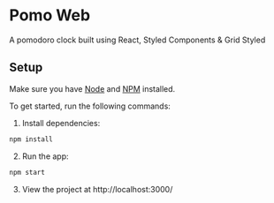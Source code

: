 # Pomo Web
A pomodoro clock built using React, Styled Components & Grid Styled

## Setup
Make sure you have [Node](https://nodejs.org/en/) and [NPM](https://www.npmjs.com/) installed.

To get started, run the following commands:

1. Install dependencies:
```sh
npm install
```
2. Run the app:
```sh
npm start
```
3. View the project at http://localhost:3000/
